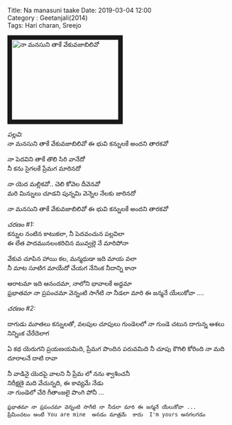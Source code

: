 Title: Na manasuni taake
Date: 2019-03-04 12:00  
Category : Geetanjali(2014)  
Tags: Hari charan, Sreejo

<!-- [TOC] -->


<a href="http://www.youtube.com/watch?feature=player_embedded&v=XTz1gjh9ga0
" target="_blank"><img src="http://img.youtube.com/vi/XTz1gjh9ga0/0.jpg" 
alt="నా మనసుని తాకే వేకువజాబిలివో" width="240" height="180" border="10" /></a>

_పల్లవి:_   
నా మనసుని తాకే వేకువజాబిలివో 
ఈ భువి కన్నులకే అందని తారకవో 

నా పెదవిని తాకే తొలి సిరి వానేదో  
నీ కను సైగలకే ప్రేమగ మారినదో  

నా యెద మల్లికవో.. చెలి కోవెల దీవెనవో  
మరి మిన్నులు చూడని పున్నమి వెన్నెల నేలకు జారినదో   

నా మనసుని తాకే వేకువజాబిలివో 
ఈ భువి కన్నులకే అందని తారకవో

_చరణం #1:_  
కన్నుల నంటిన కాటుకలా, నీ పెదవంచున పల్లవిలా  
ఈ లేత పాదమునలంకరిచిన మువ్వల్లె నే మారిపోనా 

వేకువ చూపిన హాయి కల, మన్మధుడా ఇది మాయ వలా  
నీ మాట సూటిగ మాయేదో చేయగ నేనింక నీదాన్ని కానా   

ఆరాటమా ఇది ఆనందమా, నాలోని భావాలకే అద్దమా  
ఫ్రభాతమా నా ప్రపంచమా వెన్నంటి సాగేటి నా నీడలా మారి ఈ జన్మనే యేలుకోవా ....


_చరణం #2:_  

దాగుడు మూతలు కన్నులతో, వలపుల చూపులు గుండెలలో
నా గుండె చటున దాగున్న ఆశలు నిన్నింక చేరేదెలాగ 

ఏ కథ యెరుగని ప్రయణయమిది, ప్రేమగ పొందిన పరువమిది 
నీ చూపు కౌగిలి కోరింది నా మది దూరాలనే దాటి రావా  

నీ వాడినై యెదపై వాలని నీ ప్రేమ లో నను శ్వాశించనీ  
నిరీక్షణై మది వేచున్నది, ఈ కావ్యమే నేడు  
నా గుండెలో చేరి గీతాంజలై పొంగి పోనీ ...



    ఫ్రభాతమా నా ప్రపంచమా వెన్నంటి సాగేటి నా నీడలా మారి ఈ జన్మనే యేలుకోవా ...
    ప్రేమించటం అంటే You are mine  అనడం మాత్రమే  కాదు  I'm yours అనగలగడం 


<!-- [Lyrics in English]({filename}/articles/Movies/Geetanjali(2014)/na_manasuni_taake_english.md) -->